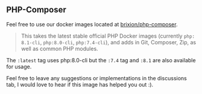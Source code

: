 ## PHP-Composer
Feel free to use our docker images located at [brixion/php-composer](https://hub.docker.com/repository/docker/brixion/php-composer).

> This takes the latest stable official PHP Docker images (currently
> `php: 8.1-cli`, `php:8.0-cli`, `php:7.4-cli`), and adds in Git,
> Composer, Zip, as well as common PHP modules.

The `:latest` tag uses php:8.0-cli but the `:7.4` tag  and `:8.1` are also available for usage.

Feel free to leave any suggestions or implementations in the discussions tab, I would love to hear if this image has helped you out :).